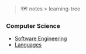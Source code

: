 
> 🗺 notes > learning-tree

### Computer Science 

- [Software Engineering](./software-engineering.md)
- [Languages](./languages.md)
